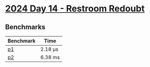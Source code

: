 # [2024 Day 14 - Restroom Redoubt](https://adventofcode.com/2024/day/14)

## Benchmarks

<!-- BEGIN benches -->
| Benchmark              | Time     |
| ---------------------- | -------- |
| [p1](./src/lib.rs#L12) | 2.18 µs |
| [p2](./src/lib.rs#L42) | 6.38 ms  |
<!-- END benches -->
<!-- BEGIN other_benches -->

<!-- END other_benches -->